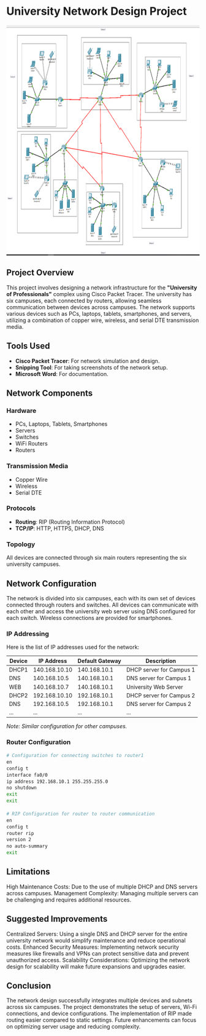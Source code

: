 # University Network Design Project

<img src="./network design.PNG" alt="University Network Design" width="1000" height="600">

## Project Overview

This project involves designing a network infrastructure for the **"University of Professionals"** complex using Cisco Packet Tracer. The university has six campuses, each connected by routers, allowing seamless communication between devices across campuses. The network supports various devices such as PCs, laptops, tablets, smartphones, and servers, utilizing a combination of copper wire, wireless, and serial DTE transmission media.

## Tools Used
- **Cisco Packet Tracer**: For network simulation and design.
- **Snipping Tool**: For taking screenshots of the network setup.
- **Microsoft Word**: For documentation.

## Network Components

### Hardware
- PCs, Laptops, Tablets, Smartphones
- Servers
- Switches
- WiFi Routers
- Routers

### Transmission Media
- Copper Wire
- Wireless
- Serial DTE

### Protocols
- **Routing**: RIP (Routing Information Protocol)
- **TCP/IP**: HTTP, HTTPS, DHCP, DNS

### Topology
All devices are connected through six main routers representing the six university campuses.

## Network Configuration

The network is divided into six campuses, each with its own set of devices connected through routers and switches. All devices can communicate with each other and access the university web server using DNS configured for each switch. Wireless connections are provided for smartphones.

### IP Addressing
Here is the list of IP addresses used for the network:

| Device       | IP Address     | Default Gateway   | Description             |
|--------------|----------------|-------------------|-------------------------|
| DHCP1        | 140.168.10.10  | 140.168.10.1      | DHCP server for Campus 1|
| DNS          | 140.168.10.5   | 140.168.10.1      | DNS server for Campus 1 |
| WEB          | 140.168.10.7   | 140.168.10.1      | University Web Server   |
| DHCP2        | 192.168.10.10  | 192.168.10.1      | DHCP server for Campus 2|
| DNS          | 192.168.10.5   | 192.168.10.1      | DNS server for Campus 2 |
| ...          | ...            | ...               | ...                     |

*Note: Similar configuration for other campuses.*

### Router Configuration
```bash
# Configuration for connecting switches to router1
en
config t
interface fa0/0
ip address 192.168.10.1 255.255.255.0
no shutdown
exit
exit

# RIP Configuration for router to router communication
en
config t
router rip
version 2
no auto-summary
exit
```

## Limitations

High Maintenance Costs: Due to the use of multiple DHCP and DNS servers across campuses.
Management Complexity: Managing multiple servers can be challenging and requires additional resources.

## Suggested Improvements
Centralized Servers: Using a single DNS and DHCP server for the entire university network would simplify maintenance and reduce operational costs.
Enhanced Security Measures: Implementing network security measures like firewalls and VPNs can protect sensitive data and prevent unauthorized access.
Scalability Considerations: Optimizing the network design for scalability will make future expansions and upgrades easier.

## Conclusion
The network design successfully integrates multiple devices and subnets across six campuses. The project demonstrates the setup of servers, Wi-Fi connections, and device configurations. The implementation of RIP made routing easier compared to static settings. Future enhancements can focus on optimizing server usage and reducing complexity.
